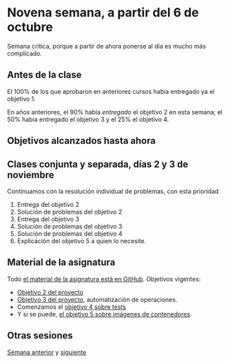 # Novena semana, a partir del 6 de octubre

Semana crítica, porque a partir de ahora ponerse al día es mucho más complicado.

## Antes de la clase

El 100% de los que aprobaron en anteriores cursos había entregado ya el objetivo
1.

En años anteriores, el 90% había *entregado* el objetivo 2 en esta semana; el
50% había entregado el objetivo 3 y el 25% el objetivo 4.

## Objetivos alcanzados hasta ahora


## Clases conjunta y separada, días 2 y 3 de noviembre

Continuamos con la resolución individual de problemas, con esta prioridad

1. Entrega del objetivo 2
2. Solución de problemas del objetivo 2
3. Entrega del objetivo 3
4. Solución de problemas del objetivo 3
5. Solución de problemas del objetivo 4
6. Explicación del objetivo 5 a quien lo necesite.

## Material de la asignatura

Todo [el material de la asignatura está en
GitHub](http://jj.github.io/IV). Objetivos vigentes:

* [Objetivo 2 del proyecto](http://jj.github.io/IV/documentos/proyecto/2.Modelo)
* [Objetivo 3 del
  proyecto](http://jj.github.io/IV/documentos/proyecto/3.Automatizar),
  automatización de operaciones.
* Comenzamos el [objetivo 4 sobre
  tests](http://jj.github.io/IV/documentos/proyecto/4.Tests)
* Y si se puede, [el objetivo 5 sobre imágenes de
  contenedores](http://jj.github.io/IV/documentos/proyecto/5.Docker).

## Otras sesiones

[Semana anterior](semana-08.md) y [siguiente](semana-10.md)
